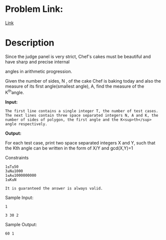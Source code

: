 # Problem Link:

[Link](https://www.codechef.com/problems/PCJ18C)
# Description

Since the judge panel is very strict, Chef's cakes must be beautiful and have sharp and precise internal

angles in arithmetic progression.

Given the number of sides, N
, of the cake Chef is baking today and also the measure of its first angle(smallest angle), A, find the measure of the K<sup>th</sup>angle.

**Input:**

    The first line contains a single integer T, the number of test cases.
    The next lines contain three space separated integers N, A and K, the number of sides of polygon, the first angle and the K<sup>th</sup> angle respectively.

**Output:**

For each test case, print two space separated integers X
and Y, such that the Kth angle can be written in the form of X/Y and gcd(X,Y)=1

Constraints

    1≤T≤50
    3≤N≤1000
    1≤A≤1000000000
    1≤K≤N

    It is guaranteed the answer is always valid.

Sample Input:

    1
    
    3 30 2

Sample Output:

    60 1

